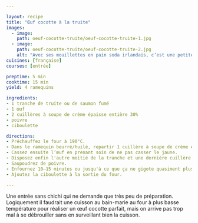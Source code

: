 ```yaml
---

layout: recipe
title: "Œuf cocotte à la truite"
images:
  - image:
    path: oeuf-cocotte-truite/oeuf-cocotte-truite-1.jpg
  - image:
    path: oeuf-cocotte-truite/oeuf-cocotte-truite-2.jpg
    alt: "Avec ses mouillettes en pain soda irlandais, c’est une petite entrée qui ouvre l’appétit."
cuisines: [française]
courses: [entrée]

preptime: 5 min
cooktime: 15 min
yield: 4 ramequins

ingredients:
- 1 tranche de truite ou de saumon fumé
- 1 œuf
- 2 cuillères à soupe de crème épaisse entière 30%
- poivre
- ciboulette

directions:
- Préchauffez le four à 190°C.
- Dans le ramequin beurré/huilé, repartir 1 cuillère à soupe de crème et la moitié d'une tranche de saumon découpée en morceaux/lanières.
- Cassez ensuite l’œuf en prenant soin de ne pas casser le jaune.
- Disposez enfin l'autre moitié de la tranche et une dernière cuillère de crème. 
- Saupoudrez de poivre.
- Enfournez 10–15 minutes ou jusqu'à ce que ça ne gigote quasiment plus au centre. 
- Ajoutez la ciboulette à la sortie du four.

---
```


Une entrée sans chichi qui ne demande que très peu de préparation. Logiquement il faudrait une cuisson au bain-marie au four à plus basse température pour réaliser un œuf cocotte parfait, mais on arrive pas trop mal à se débrouiller sans en surveillant bien la cuisson.